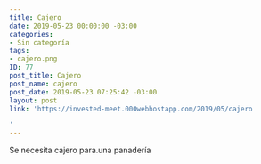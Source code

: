 ```yaml
---
title: Cajero
date: 2019-05-23 00:00:00 -03:00
categories:
- Sin categoría
tags:
- cajero.png
ID: 77
post_title: Cajero
post_name: cajero
post_date: 2019-05-23 07:25:42 -03:00
layout: post
link: 'https://invested-meet.000webhostapp.com/2019/05/cajero

'
---
```


Se necesita cajero para.una panadería